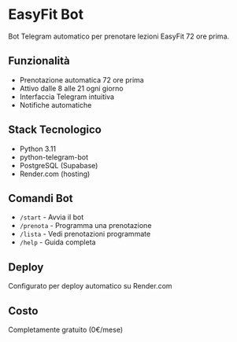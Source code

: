 # EasyFit Bot

Bot Telegram automatico per prenotare lezioni EasyFit 72 ore prima.

## Funzionalità

- Prenotazione automatica 72 ore prima
- Attivo dalle 8 alle 21 ogni giorno
- Interfaccia Telegram intuitiva
- Notifiche automatiche

## Stack Tecnologico

- Python 3.11
- python-telegram-bot
- PostgreSQL (Supabase)
- Render.com (hosting)

## Comandi Bot

- `/start` - Avvia il bot
- `/prenota` - Programma una prenotazione
- `/lista` - Vedi prenotazioni programmate
- `/help` - Guida completa

## Deploy

Configurato per deploy automatico su Render.com

## Costo

Completamente gratuito (0€/mese)
```
